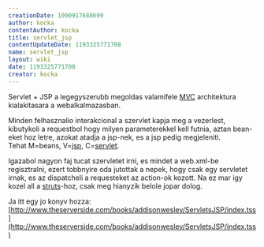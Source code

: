 ```yaml
---
creationDate: 1090917688699 
author: kocka 
contentAuthor: kocka 
title: servlet_jsp 
contentUpdateDate: 1193325771708 
name: servlet_jsp 
layout: wiki 
date: 1193325771708 
creator: kocka 
---
```

Servlet + JSP a legegyszerubb megoldas valamifele [MVC](MVC.html) architektura kialakitasara a webalkalmazasban.

Minden felhasznalio interakcional a szervlet kapja meg a vezerlest, kibutykoli a requestbol hogy milyen parameterekkel kell futnia, aztan bean-eket hoz letre, azokat atadja a jsp-nek, es a jsp pedig megjeleniti.<br/>
Tehat M=beans, V=[jsp](JSP.html), C=[servlet](servlet.html).

Igazabol nagyon faj tucat szervletet irni, es mindet a web.xml-be regisztralni, ezert tobbnyire oda jutottak a nepek, hogy csak egy servletet irnak, es az dispatcheli a requesteket az action-ok kozott. Na ez mar igy kozel all a [struts](struts.html)-hoz, csak meg hianyzik belole jopar dolog.

Ja itt egy jo konyv hozza:
[http://www.theserverside.com/books/addisonwesley/ServletsJSP/index.tss](http://www.theserverside.com/books/addisonwesley/ServletsJSP/index.tss)
